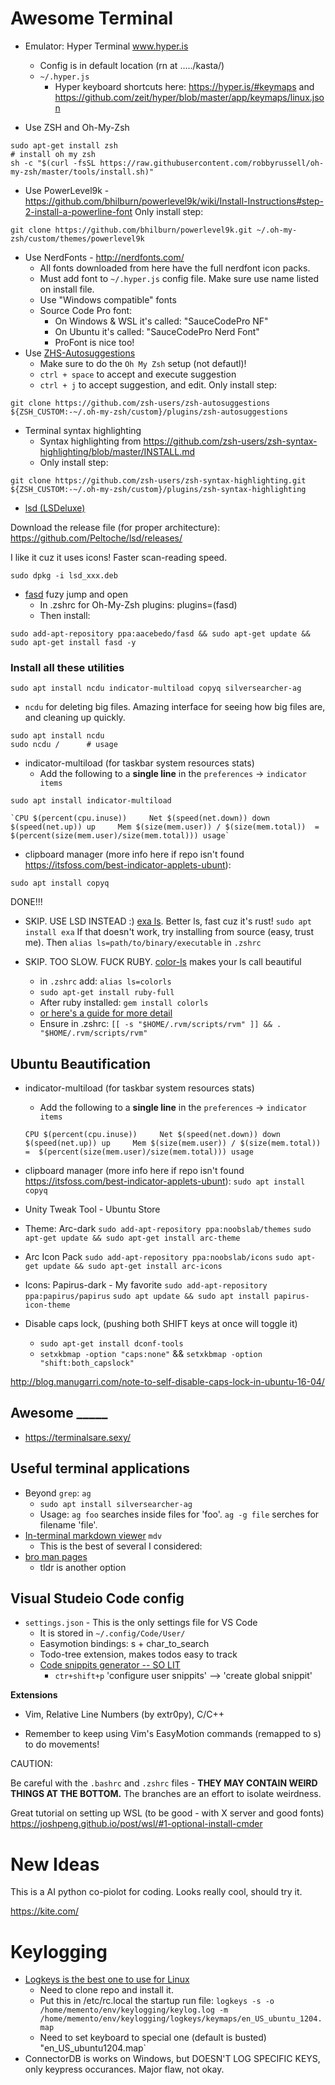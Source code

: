 # Awesome Terminal

- Emulator: Hyper Terminal www.hyper.is
	
	- Config is in default location (rn at …../kasta/)
	- `~/.hyper.js`
    	- Hyper keyboard shortcuts here: https://hyper.is/#keymaps and https://github.com/zeit/hyper/blob/master/app/keymaps/linux.json
- Use ZSH and Oh-My-Zsh
```
sudo apt-get install zsh
# install oh my zsh
sh -c "$(curl -fsSL https://raw.githubusercontent.com/robbyrussell/oh-my-zsh/master/tools/install.sh)"
```
- Use PowerLevel9k  - https://github.com/bhilburn/powerlevel9k/wiki/Install-Instructions#step-2-install-a-powerline-font
Only install step: 
```
git clone https://github.com/bhilburn/powerlevel9k.git ~/.oh-my-zsh/custom/themes/powerlevel9k
```
- Use NerdFonts - http://nerdfonts.com/ 
	- All fonts downloaded from here have the full nerdfont icon packs.
	- Must add font to `~/.hyper.js` config file. Make sure use name listed on install file.
	- Use "Windows compatible" fonts
	- Source Code Pro font:
		- On Windows & WSL it's called: "SauceCodePro NF"
		- On Ubuntu it's called: "SauceCodePro Nerd Font"
		- ProFont is nice too!
- Use [ZHS-Autosuggestions](https://github.com/zsh-users/zsh-autosuggestions)
	- Make sure to do the `Oh My Zsh` setup (not defautl)!
	- `ctrl + space` to accept and execute suggestion
	- `ctrl + j` to accept suggestion, and edit.
Only install step: 
```
git clone https://github.com/zsh-users/zsh-autosuggestions ${ZSH_CUSTOM:-~/.oh-my-zsh/custom}/plugins/zsh-autosuggestions
```
- Terminal syntax highlighting
    - Syntax highlighting from https://github.com/zsh-users/zsh-syntax-highlighting/blob/master/INSTALL.md
    - Only install step: 
```
git clone https://github.com/zsh-users/zsh-syntax-highlighting.git ${ZSH_CUSTOM:-~/.oh-my-zsh/custom}/plugins/zsh-syntax-highlighting
```
- [lsd (LSDeluxe)](https://github.com/Peltoche/lsd/releases/)

Download the release file (for proper architecture): https://github.com/Peltoche/lsd/releases/

I like it cuz it uses icons! Faster scan-reading speed.
```
sudo dpkg -i lsd_xxx.deb

```

- [fasd](https://github.com/clvv/fasd) fuzy jump and open
    - In .zshrc for Oh-My-Zsh plugins: plugins=(fasd)
    - Then install: 
``` 
sudo add-apt-repository ppa:aacebedo/fasd && sudo apt-get update && sudo apt-get install fasd -y
```


### Install all these utilities

```
sudo apt install ncdu indicator-multiload copyq silversearcher-ag
```

- `ncdu` for deleting big files. Amazing interface for seeing how big files are, and cleaning up quickly.
```
sudo apt install ncdu
sudo ncdu /      # usage
```

* indicator-multiload (for taskbar system resources stats)
	* Add the following to a **single line** in the `preferences` -> `indicator items`
```
sudo apt install indicator-multiload
```

	`CPU $(percent(cpu.inuse))     Net $(speed(net.down)) down    $(speed(net.up)) up     Mem $(size(mem.user)) / $(size(mem.total))  =  $(percent(size(mem.user)/size(mem.total))) usage`
* clipboard manager (more info here if repo isn't found https://itsfoss.com/best-indicator-applets-ubunt): 

```
sudo apt install copyq
```

DONE!!! 

- SKIP. USE LSD INSTEAD :) [exa ls](https://github.com/ogham/exa). Better ls, fast cuz it's rust! `sudo apt install exa` 
If that doesn't work, try installing from source (easy, trust me). Then `alias ls=path/to/binary/executable` in `.zshrc`

- SKIP. TOO SLOW. FUCK RUBY. [color-ls](https://github.com/athityakumar/colorls#installation) makes your ls call beautiful
	- in `.zshrc` add: `alias ls=colorls`
	- `sudo apt-get install ruby-full`
	- After ruby installed: `gem install colorls`
	- [or here's a guide for more detail](https://www.digitalocean.com/community/tutorials/how-to-install-ruby-and-set-up-a-local-programming-environment-on-ubuntu-16-04)
    - Ensure in .zshrc: `[[ -s "$HOME/.rvm/scripts/rvm" ]] && . "$HOME/.rvm/scripts/rvm"`


## Ubuntu Beautification

* indicator-multiload (for taskbar system resources stats)
	* Add the following to a **single line** in the `preferences` -> `indicator items`

	`CPU $(percent(cpu.inuse))     Net $(speed(net.down)) down    $(speed(net.up)) up     Mem $(size(mem.user)) / $(size(mem.total))  =  $(percent(size(mem.user)/size(mem.total))) usage`
* clipboard manager (more info here if repo isn't found https://itsfoss.com/best-indicator-applets-ubunt): 
	`sudo apt install copyq`

* Unity Tweak Tool - Ubuntu Store

* Theme: Arc-dark
    `sudo add-apt-repository ppa:noobslab/themes`
    `sudo apt-get update && sudo apt-get install arc-theme`
* Arc Icon Pack 
    `sudo add-apt-repository ppa:noobslab/icons`
    `sudo apt-get update && sudo apt-get install arc-icons`
* Icons: Papirus-dark - My favorite
    `sudo add-apt-repository ppa:papirus/papirus`
    `sudo apt update && sudo apt install papirus-icon-theme`
* Disable caps lock, (pushing both SHIFT keys at once will toggle it)
    * `sudo apt-get install dconf-tools`
    * `setxkbmap -option "caps:none"` && `setxkbmap -option "shift:both_capslock"`

http://blog.manugarri.com/note-to-self-disable-caps-lock-in-ubuntu-16-04/

## Awesome _____
- https://terminalsare.sexy/

## Useful terminal applications
- Beyond `grep`: `ag`
	- `sudo apt install silversearcher-ag`
	- Usage: `ag foo` searches inside files for 'foo'. `ag -g file` serches for filename 'file'.
- [In-terminal markdown viewer](https://github.com/axiros/terminal_markdown_viewer) `mdv`
    - This is the best of several I considered: 
- [bro man pages](http://bropages.org/)
	- tldr is another option
## Visual Studeio Code config

- `settings.json` - This is the only settings file for VS Code
	 - It is stored in `~/.config/Code/User/`
	 - Easymotion bindings: s + char_to_search
	 - Todo-tree extension, makes todos easy to track
	 - [Code snippits generator -- SO LIT](https://snippet-generator.app/?description=Try+Catch+Sentry+Log&tabtrigger=TrySentryCatch&snippet=try+%7B%0A%7D+catch+%28error%29+%7B%0A++++Sentry.captureException%28error%29%0A%7D&mode=vscode)
	    - `ctr+shift+p` 'configure user snippits' —> 'create global snippit'

**Extensions** 
- Vim, Relative Line Numbers (by extr0py), C/C++

- Remember to keep using Vim's EasyMotion commands (remapped to s<char>) to do movements! 


CAUTION:

Be careful with the `.bashrc` and `.zshrc` files - **THEY MAY CONTAIN WEIRD THINGS AT THE BOTTOM.** The branches are an effort to isolate weirdness.

Great tutorial on setting up WSL (to be good - with X server and good fonts)
https://joshpeng.github.io/post/wsl/#1-optional-install-cmder


# New Ideas

This is a AI python co-piolot for coding. Looks really cool, should try it.

https://kite.com/

# Keylogging 

* [Logkeys is the best one to use for Linux](https://github.com/kernc/logkeys/blob/master/docs/Documentation.md)
  * Need to clone repo and install it. 
  * Put this in /etc/rc.local the startup run file: `logkeys -s -o /home/memento/env/keylogging/keylog.log -m /home/memento/env/keylogging/logkeys/keymaps/en_US_ubuntu_1204.map`
  * Need to set keyboard to special one (default is busted) "en_US_ubuntu1204.map`
* ConnectorDB is works on Windows, but DOESN'T LOG SPECIFIC KEYS, only keypress occurances. Major flaw, not okay. 


